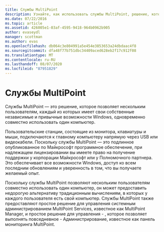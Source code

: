 ```yaml
---
title: Службы MultiPoint
description: Узнайте, как использовать службы MultiPoint, решение, которое позволяет нескольким пользователям обращаться к одной и той же системе.
ms.date: 07/22/2016
ms.topic: article
ms.assetid: 426005e1-03af-4595-9418-964b0962b905
author: evaseydl
manager: scottman
ms.author: evas
ms.openlocfilehash: db064c3e804991a5e454e3853653a24dbdaac4f8
ms.sourcegitcommit: dfa48f77b751dbc34409aced628eb2f17c912f08
ms.translationtype: MT
ms.contentlocale: ru-RU
ms.lasthandoff: 08/07/2020
ms.locfileid: "87951829"
---
```

# <a name="multipoint-services"></a>Службы MultiPoint
Службы MultiPoint — это решение, которое позволяет нескольким пользователям, каждый из которых имеет свои собственные независимые и привычные возможности Windows, одновременно совместно использовать один компьютер.

Пользовательские станции, состоящие из монитора, клавиатуры и мыши, подключаются к главному компьютеру напрямую через USB или видеокабели. Поскольку службы MultiPoint — это подлинное опубликованное по Майкрософт программное обеспечение, при надлежащем лицензировании вы имеете право на получение поддержки у корпорации Майкрософт или у Полномочного партнера. Это обеспечивает все возможности Windows, доступ ко всем последним обновлениям и уверенность в том, что вы получаете желаемый опыт.

Поскольку службы MultiPoint позволяют нескольким пользователям совместно использовать один компьютер, он может предоставить недорогую альтернативу традиционным вычислениям, в которых у каждого пользователя есть свой компьютер. Службы MultiPoint также предоставляют простое решение для управления системным администрированием MultiPoint Services, известное как MultiPoint Manager, и простое решение для управления \- , которое позволяет выполнять повседневное \- Администрирование, известное как панель мониторинга MultiPoint.
